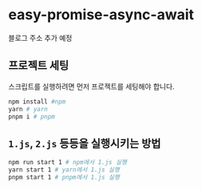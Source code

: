 # easy-promise-async-await

블로그 주소 추가 예정

## 프로젝트 세팅

스크립트를 실행하려면 먼저 프로젝트를 세팅해야 합니다.

```bash
npm install #npm
yarn # yarn
pnpm i # pnpm
```

## `1.js`, `2.js` 등등을 실행시키는 방법

```bash
npm run start 1 # npm에서 1.js 실행
yarn start 1 # yarn에서 1.js 실행
pnpm start 1 # pnpm에서 1.js 실행
```
